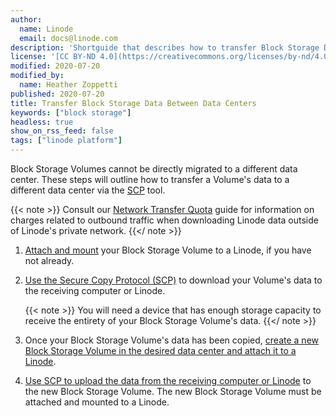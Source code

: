 ```yaml
---
author:
  name: Linode
  email: docs@linode.com
description: 'Shortguide that describes how to transfer Block Storage Data Between Data Centers.'
license: '[CC BY-ND 4.0](https://creativecommons.org/licenses/by-nd/4.0)'
modified: 2020-07-20
modified_by:
  name: Heather Zoppetti
published: 2020-07-20
title: Transfer Block Storage Data Between Data Centers
keywords: ["block storage"]
headless: true
show_on_rss_feed: false
tags: ["linode platform"]
---
```


Block Storage Volumes cannot be directly migrated to a different data center. These steps will outline how to transfer a Volume's data to a different data center via the [SCP](/docs/security/data-portability/download-files-from-your-linode/#download-specific-files-or-directories-over-ssh) tool.

{{< note >}}
Consult our [Network Transfer Quota](/docs/platform/billing-and-support/network-transfer-quota/#which-traffic-applies-to-the-transfer-quota) guide for information on charges related to outbound traffic when downloading Linode data outside of Linode's private network.
{{</ note >}}

1. [Attach and mount](/docs/products/storage/block-storage/guides/attach-volume/) your Block Storage Volume to a Linode, if you have not already.

1. [Use the Secure Copy Protocol (SCP)](/docs/security/data-portability/download-files-from-your-linode/#download-specific-files-or-directories-over-ssh) to download your Volume's data to the receiving computer or Linode.

    {{< note >}}
You will need a device that has enough storage capacity to receive the entirety of your Block Storage Volume's data.
{{</ note >}}

1. Once your Block Storage Volume's data has been copied, [create a new Block Storage Volume in the desired data center and attach it to a Linode](/docs/storage/block-storage/guides/add-volume/).

1. [Use SCP to upload the data from the receiving computer or Linode](/docs/security/data-portability/download-files-from-your-linode/#download-specific-files-or-directories-over-ssh) to the new Block Storage Volume. The new Block Storage Volume must be attached and mounted to a Linode.

